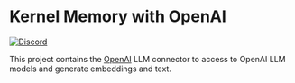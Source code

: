 # Kernel Memory with OpenAI

[![Discord](https://img.shields.io/discord/1063152441819942922?label=Discord&logo=discord&logoColor=white&color=d82679)](https://aka.ms/SKDiscord)

This project contains the [OpenAI](https://openai.com)
LLM connector to access to OpenAI LLM models and generate embeddings and text.
